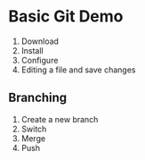 # Basic Git Demo

1. Download
2. Install
3. Configure
4. Editing a file and save changes

## Branching
1. Create a new branch
2. Switch
3. Merge
4. Push
